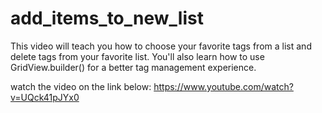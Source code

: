 # add_items_to_new_list

This video will teach you how to choose your favorite tags from a list and delete tags from your favorite list. You'll also learn how to use GridView.builder() for a better tag management experience.

watch the video on the link below:
https://www.youtube.com/watch?v=UQck41pJYx0
